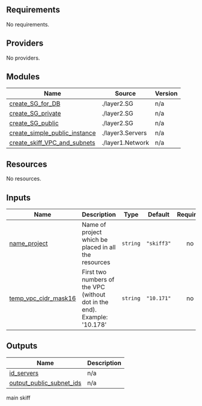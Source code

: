 <!-- BEGIN_TF_DOCS -->
## Requirements

No requirements.

## Providers

No providers.

## Modules

| Name | Source | Version |
|------|--------|---------|
| <a name="module_create_SG_for_DB"></a> [create\_SG\_for\_DB](#module\_create\_SG\_for\_DB) | ./layer2.SG | n/a |
| <a name="module_create_SG_private"></a> [create\_SG\_private](#module\_create\_SG\_private) | ./layer2.SG | n/a |
| <a name="module_create_SG_public"></a> [create\_SG\_public](#module\_create\_SG\_public) | ./layer2.SG | n/a |
| <a name="module_create_simple_public_instance"></a> [create\_simple\_public\_instance](#module\_create\_simple\_public\_instance) | ./layer3.Servers | n/a |
| <a name="module_create_skiff_VPC_and_subnets"></a> [create\_skiff\_VPC\_and\_subnets](#module\_create\_skiff\_VPC\_and\_subnets) | ./layer1.Network | n/a |

## Resources

No resources.

## Inputs

| Name | Description | Type | Default | Required |
|------|-------------|------|---------|:--------:|
| <a name="input_name_project"></a> [name\_project](#input\_name\_project) | Name of project which be placed in all the resources | `string` | `"skiff3"` | no |
| <a name="input_temp_vpc_cidr_mask16"></a> [temp\_vpc\_cidr\_mask16](#input\_temp\_vpc\_cidr\_mask16) | First two numbers of the VPC (without dot in the end). Example: '10.178' | `string` | `"10.171"` | no |

## Outputs

| Name | Description |
|------|-------------|
| <a name="output_id_servers"></a> [id\_servers](#output\_id\_servers) | n/a |
| <a name="output_output_public_subnet_ids"></a> [output\_public\_subnet\_ids](#output\_output\_public\_subnet\_ids) | n/a |

main skiff
<!-- END_TF_DOCS -->